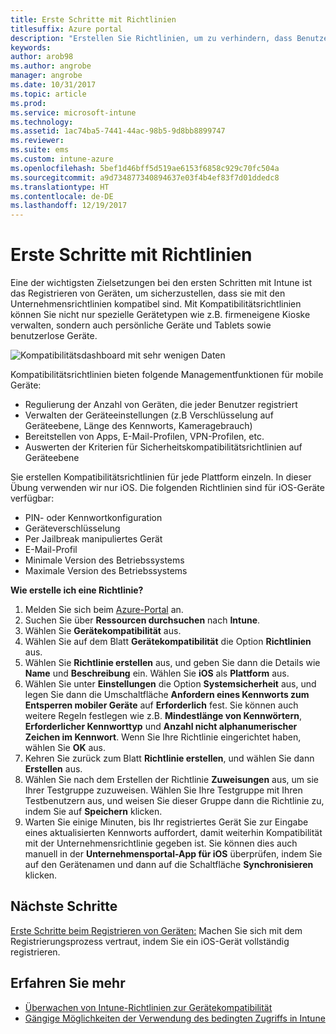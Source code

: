 ```yaml
---
title: Erste Schritte mit Richtlinien
titlesuffix: Azure portal
description: "Erstellen Sie Richtlinien, um zu verhindern, dass Benutzer nicht autorisierte Aktionen mit ihren Geräten vornehmen."
keywords: 
author: arob98
ms.author: angrobe
manager: angrobe
ms.date: 10/31/2017
ms.topic: article
ms.prod: 
ms.service: microsoft-intune
ms.technology: 
ms.assetid: 1ac74ba5-7441-44ac-98b5-9d8bb8899747
ms.reviewer: 
ms.suite: ems
ms.custom: intune-azure
ms.openlocfilehash: 5bef1d46bff5d519ae6153f6858c929c70fc504a
ms.sourcegitcommit: a9d734877340894637e03f4b4ef83f7d01ddedc8
ms.translationtype: HT
ms.contentlocale: de-DE
ms.lasthandoff: 12/19/2017
---
```

# <a name="get-started-with-policies"></a>Erste Schritte mit Richtlinien

Eine der wichtigsten Zielsetzungen bei den ersten Schritten mit Intune ist das Registrieren von Geräten, um sicherzustellen, dass sie mit den Unternehmensrichtlinien kompatibel sind. Mit Kompatibilitätsrichtlinien können Sie nicht nur spezielle Gerätetypen wie z.B. firmeneigene Kioske verwalten, sondern auch persönliche Geräte und Tablets sowie benutzerlose Geräte.

![Kompatibilitätsdashboard mit sehr wenigen Daten](/intune/media/generic-compliance-dashboard.png)

Kompatibilitätsrichtlinien bieten folgende Managementfunktionen für mobile Geräte:

* Regulierung der Anzahl von Geräten, die jeder Benutzer registriert
* Verwalten der Geräteeinstellungen (z.B Verschlüsselung auf Geräteebene, Länge des Kennworts, Kameragebrauch)
* Bereitstellen von Apps, E-Mail-Profilen, VPN-Profilen, etc.
* Auswerten der Kriterien für Sicherheitskompatibilitätsrichtlinien auf Geräteebene

Sie erstellen Kompatibilitätsrichtlinien für jede Plattform einzeln. In dieser Übung verwenden wir nur iOS. Die folgenden Richtlinien sind für iOS-Geräte verfügbar:

* PIN- oder Kennwortkonfiguration
* Geräteverschlüsselung
* Per Jailbreak manipuliertes Gerät
* E-Mail-Profil
* Minimale Version des Betriebssystems
* Maximale Version des Betriebssystems

__Wie erstelle ich eine Richtlinie?__

1. Melden Sie sich beim [Azure-Portal](https://portal.azure.com) an.
2. Suchen Sie über **Ressourcen durchsuchen** nach **Intune**.
3. Wählen Sie **Gerätekompatibilität** aus.
4. Wählen Sie auf dem Blatt **Gerätekompatibilität** die Option **Richtlinien** aus.
5. Wählen Sie **Richtlinie erstellen** aus, und geben Sie dann die Details wie **Name** und **Beschreibung** ein. Wählen Sie **iOS** als **Plattform** aus.
6. Wählen Sie unter **Einstellungen** die Option **Systemsicherheit** aus, und legen Sie dann die Umschaltfläche **Anfordern eines Kennworts zum Entsperren mobiler Geräte** auf **Erforderlich** fest. Sie können auch weitere Regeln festlegen wie z.B. **Mindestlänge von Kennwörtern**, **Erforderlicher Kennworttyp** und **Anzahl nicht alphanumerischer Zeichen im Kennwort**. Wenn Sie Ihre Richtlinie eingerichtet haben, wählen Sie **OK** aus.
7. Kehren Sie zurück zum Blatt **Richtlinie erstellen**, und wählen Sie dann **Erstellen** aus.
8. Wählen Sie nach dem Erstellen der Richtlinie **Zuweisungen** aus, um sie Ihrer Testgruppe zuzuweisen. Wählen Sie Ihre Testgruppe mit Ihren Testbenutzern aus, und weisen Sie dieser Gruppe dann die Richtlinie zu, indem Sie auf **Speichern** klicken.
9. Warten Sie einige Minuten, bis Ihr registriertes Gerät Sie zur Eingabe eines aktualisierten Kennworts auffordert, damit weiterhin Kompatibilität mit der Unternehmensrichtlinie gegeben ist. Sie können dies auch manuell in der **Unternehmensportal-App für iOS** überprüfen, indem Sie auf den Gerätenamen und dann auf die Schaltfläche **Synchronisieren** klicken.

## <a name="next-steps"></a>Nächste Schritte

[Erste Schritte beim Registrieren von Geräten:](get-started-enroll.md) Machen Sie sich mit dem Registrierungsprozess vertraut, indem Sie ein iOS-Gerät vollständig registrieren.

## <a name="learn-more"></a>Erfahren Sie mehr

* [Überwachen von Intune-Richtlinien zur Gerätekompatibilität](compliance-policy-monitor.md)
* [Gängige Möglichkeiten der Verwendung des bedingten Zugriffs in Intune](conditional-access-intune-common-ways-use.md)
